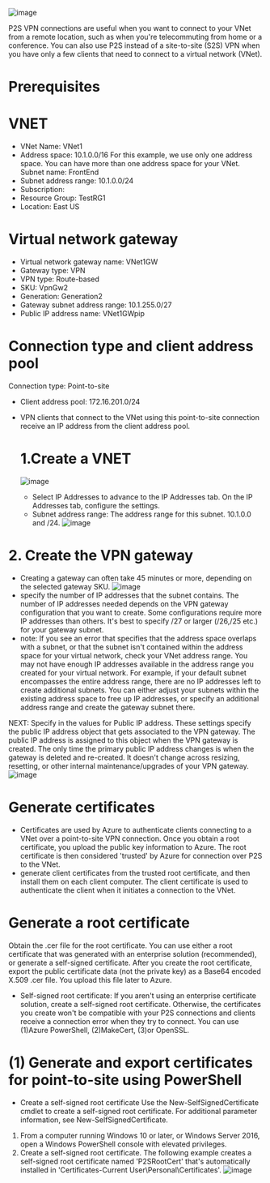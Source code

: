 ![image](https://github.com/Nessa13044/Configure-Point-to-Site-P2S-VPN-/assets/114730329/6ad6796b-1d6b-4330-835f-e671009c9273)

P2S VPN connections are useful when you want to connect to your VNet from a remote location, such as when you're telecommuting from home or a conference. You can also use P2S instead of a site-to-site (S2S) VPN when you have only a few clients that need to connect to a virtual network (VNet).
# Prerequisites
# VNET 
- VNet Name: VNet1
- Address space: 10.1.0.0/16
For this example, we use only one address space. You can have more than one address space for your VNet.
Subnet name: FrontEnd
- Subnet address range: 10.1.0.0/24
- Subscription: 
- Resource Group: TestRG1
- Location: East US
# Virtual network gateway
- Virtual network gateway name: VNet1GW
- Gateway type: VPN
- VPN type: Route-based
- SKU: VpnGw2
- Generation: Generation2
- Gateway subnet address range: 10.1.255.0/27
- Public IP address name: VNet1GWpip
# Connection type and client address pool
Connection type: Point-to-site
- Client address pool: 172.16.201.0/24
- VPN clients that connect to the VNet using this point-to-site connection receive an IP address from the client address pool.

  # 1.Create a VNET
  ![image](https://github.com/Nessa13044/Configure-Point-to-Site-P2S-VPN-/assets/114730329/1d105d04-dbbb-4aea-85a0-eab58a92baf0)

  - Select IP Addresses to advance to the IP Addresses tab. On the IP Addresses tab, configure the settings.
  - Subnet address range: The address range for this subnet. 10.1.0.0 and /24.
  ![image](https://github.com/Nessa13044/Configure-Point-to-Site-P2S-VPN-/assets/114730329/69bd2a55-0669-4857-9c5b-cf6a7d148891)
# 2. Create the VPN gateway
- Creating a gateway can often take 45 minutes or more, depending on the selected gateway SKU.
![image](https://github.com/Nessa13044/Configure-Point-to-Site-P2S-VPN-/assets/114730329/43be7d73-c2b6-4c11-933d-18e9f4605751)
- specify the number of IP addresses that the subnet contains. The number of IP addresses needed depends on the VPN gateway configuration that you want to create. Some configurations require more IP addresses than others. It's best to specify /27 or larger (/26,/25 etc.) for your gateway subnet.
- note: If you see an error that specifies that the address space overlaps with a subnet, or that the subnet isn't contained within the address space for your virtual network, check your VNet address range. You may not have enough IP addresses available in the address range you created for your virtual network. For example, if your default subnet encompasses the entire address range, there are no IP addresses left to create additional subnets. You can either adjust your subnets within the existing address space to free up IP addresses, or specify an additional address range and create the gateway subnet there.

NEXT: Specify in the values for Public IP address. These settings specify the public IP address object that gets associated to the VPN gateway. The public IP address is assigned to this object when the VPN gateway is created. The only time the primary public IP address changes is when the gateway is deleted and re-created. It doesn't change across resizing, resetting, or other internal maintenance/upgrades of your VPN gateway.
![image](https://github.com/Nessa13044/Configure-Point-to-Site-P2S-VPN-/assets/114730329/3bd53485-0ab0-441f-bb58-271ae172c714)

# Generate certificates
- Certificates are used by Azure to authenticate clients connecting to a VNet over a point-to-site VPN connection. Once you obtain a root certificate, you upload the public key information to Azure. The root certificate is then considered 'trusted' by Azure for connection over P2S to the VNet.
- generate client certificates from the trusted root certificate, and then install them on each client computer. The client certificate is used to authenticate the client when it initiates a connection to the VNet.
# Generate a root certificate
Obtain the .cer file for the root certificate. You can use either a root certificate that was generated with an enterprise solution (recommended), or generate a self-signed certificate. After you create the root certificate, export the public certificate data (not the private key) as a Base64 encoded X.509 .cer file. You upload this file later to Azure.
- Self-signed root certificate: If you aren't using an enterprise certificate solution, create a self-signed root certificate. Otherwise, the certificates you create won't be compatible with your P2S connections and clients receive a connection error when they try to connect. You can use (1)Azure PowerShell, (2)MakeCert, (3)or OpenSSL.
# (1) Generate and export certificates for point-to-site using PowerShell
- Create a self-signed root certificate
Use the New-SelfSignedCertificate cmdlet to create a self-signed root certificate. For additional parameter information, see New-SelfSignedCertificate.
1. From a computer running Windows 10 or later, or Windows Server 2016, open a Windows PowerShell console with elevated privileges.
2. Create a self-signed root certificate. The following example creates a self-signed root certificate named 'P2SRootCert' that's 
automatically installed in 'Certificates-Current User\Personal\Certificates'.
![image](https://github.com/Nessa13044/Configure-Point-to-Site-P2S-VPN-/assets/114730329/51e94c12-5340-4ba4-a04c-12672a7bdae4)


      
 


  

  
